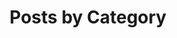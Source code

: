 ---
title: "Posts by Category"
layout: categories
permalink: /categories/coding
author_profile: true
# sidebar_main: true
---